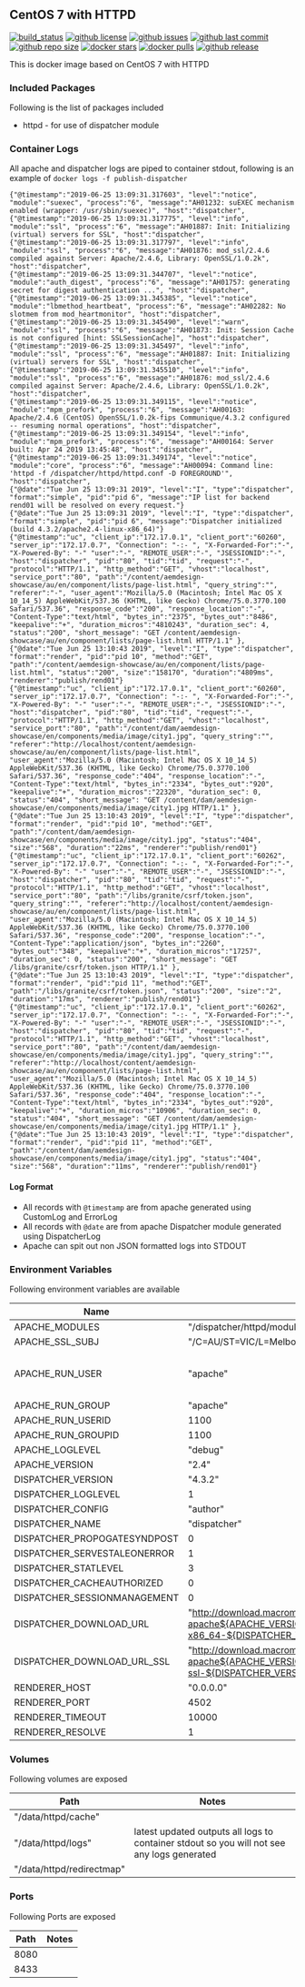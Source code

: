 ## CentOS 7 with HTTPD

[![build_status](https://travis-ci.org/aem-design/dispatcher.svg?branch=master)](https://travis-ci.org/aem-design/dispatcher) 
[![github license](https://img.shields.io/github/license/aem-design/dispatcher)](https://github.com/aem-design/dispatcher) 
[![github issues](https://img.shields.io/github/issues/aem-design/dispatcher)](https://github.com/aem-design/dispatcher) 
[![github last commit](https://img.shields.io/github/last-commit/aem-design/dispatcher)](https://github.com/aem-design/dispatcher) 
[![github repo size](https://img.shields.io/github/repo-size/aem-design/dispatcher)](https://github.com/aem-design/dispatcher) 
[![docker stars](https://img.shields.io/docker/stars/aemdesign/dispatcher)](https://hub.docker.com/r/aemdesign/dispatcher) 
[![docker pulls](https://img.shields.io/docker/pulls/aemdesign/dispatcher)](https://hub.docker.com/r/aemdesign/dispatcher) 
[![github release](https://img.shields.io/github/release/aem-design/dispatcher)](https://github.com/aem-design/dispatcher)

This is docker image based on CentOS 7 with HTTPD

### Included Packages

Following is the list of packages included

* httpd                 - for use of dispatcher module

### Container Logs

All apache and dispatcher logs are piped to container stdout, following is an example of ```docker logs -f publish-dispatcher``` 

```
{"@timestamp":"2019-06-25 13:09:31.317603", "level":"notice", "module":"suexec", "process":"6", "message":"AH01232: suEXEC mechanism enabled (wrapper: /usr/sbin/suexec)", "host":"dispatcher",
{"@timestamp":"2019-06-25 13:09:31.317775", "level":"info", "module":"ssl", "process":"6", "message":"AH01887: Init: Initializing (virtual) servers for SSL", "host":"dispatcher",
{"@timestamp":"2019-06-25 13:09:31.317797", "level":"info", "module":"ssl", "process":"6", "message":"AH01876: mod_ssl/2.4.6 compiled against Server: Apache/2.4.6, Library: OpenSSL/1.0.2k", "host":"dispatcher",
{"@timestamp":"2019-06-25 13:09:31.344707", "level":"notice", "module":"auth_digest", "process":"6", "message":"AH01757: generating secret for digest authentication ...", "host":"dispatcher",
{"@timestamp":"2019-06-25 13:09:31.345385", "level":"notice", "module":"lbmethod_heartbeat", "process":"6", "message":"AH02282: No slotmem from mod_heartmonitor", "host":"dispatcher",
{"@timestamp":"2019-06-25 13:09:31.345490", "level":"warn", "module":"ssl", "process":"6", "message":"AH01873: Init: Session Cache is not configured [hint: SSLSessionCache]", "host":"dispatcher",
{"@timestamp":"2019-06-25 13:09:31.345497", "level":"info", "module":"ssl", "process":"6", "message":"AH01887: Init: Initializing (virtual) servers for SSL", "host":"dispatcher",
{"@timestamp":"2019-06-25 13:09:31.345510", "level":"info", "module":"ssl", "process":"6", "message":"AH01876: mod_ssl/2.4.6 compiled against Server: Apache/2.4.6, Library: OpenSSL/1.0.2k", "host":"dispatcher",
{"@timestamp":"2019-06-25 13:09:31.349115", "level":"notice", "module":"mpm_prefork", "process":"6", "message":"AH00163: Apache/2.4.6 (CentOS) OpenSSL/1.0.2k-fips Communique/4.3.2 configured -- resuming normal operations", "host":"dispatcher",
{"@timestamp":"2019-06-25 13:09:31.349154", "level":"info", "module":"mpm_prefork", "process":"6", "message":"AH00164: Server built: Apr 24 2019 13:45:48", "host":"dispatcher",
{"@timestamp":"2019-06-25 13:09:31.349174", "level":"notice", "module":"core", "process":"6", "message":"AH00094: Command line: 'httpd -f /dispatcher/httpd/httpd.conf -D FOREGROUND'", "host":"dispatcher",
{"@date":"Tue Jun 25 13:09:31 2019", "level":"I", "type":"dispatcher", "format":"simple", "pid":"pid 6", "message":"IP list for backend rend01 will be resolved on every request."}
{"@date":"Tue Jun 25 13:09:31 2019", "level":"I", "type":"dispatcher", "format":"simple", "pid":"pid 6", "message":"Dispatcher initialized (build 4.3.2/apache2.4-linux-x86_64)"}
{"@timestamp":"uc", "client_ip":"172.17.0.1", "client_port":"60260", "server_ip":"172.17.0.7", "Connection": "-:- ", "X-Forwarded-For":"-", "X-Powered-By": "-" "user":"-", "REMOTE_USER":"-", "JSESSIONID":"-", "host":"dispatcher", "pid":"80", "tid":"tid", "request":"-", "protocol":"HTTP/1.1", "http_method":"GET", "vhost":"localhost", "service_port":"80", "path":"/content/aemdesign-showcase/au/en/component/lists/page-list.html", "query_string":"", "referer":"-", "user_agent":"Mozilla/5.0 (Macintosh; Intel Mac OS X 10_14_5) AppleWebKit/537.36 (KHTML, like Gecko) Chrome/75.0.3770.100 Safari/537.36", "response_code":"200", "response_location":"-", "Content-Type":"text/html", "bytes_in":"2375", "bytes_out":"8486", "keepalive":"+", "duration_micros":"4810243", "duration_sec": 4, "status":"200", "short_message": "GET /content/aemdesign-showcase/au/en/component/lists/page-list.html HTTP/1.1" },
{"@date":"Tue Jun 25 13:10:43 2019", "level":"I", "type":"dispatcher", "format":"render", "pid":"pid 10", "method":"GET", "path":"/content/aemdesign-showcase/au/en/component/lists/page-list.html", "status":"200", "size":"158170", "duration":"4809ms", "renderer":"publish/rend01"}
{"@timestamp":"uc", "client_ip":"172.17.0.1", "client_port":"60260", "server_ip":"172.17.0.7", "Connection": "-:- ", "X-Forwarded-For":"-", "X-Powered-By": "-" "user":"-", "REMOTE_USER":"-", "JSESSIONID":"-", "host":"dispatcher", "pid":"80", "tid":"tid", "request":"-", "protocol":"HTTP/1.1", "http_method":"GET", "vhost":"localhost", "service_port":"80", "path":"/content/dam/aemdesign-showcase/en/components/media/image/city1.jpg", "query_string":"", "referer":"http://localhost/content/aemdesign-showcase/au/en/component/lists/page-list.html", "user_agent":"Mozilla/5.0 (Macintosh; Intel Mac OS X 10_14_5) AppleWebKit/537.36 (KHTML, like Gecko) Chrome/75.0.3770.100 Safari/537.36", "response_code":"404", "response_location":"-", "Content-Type":"text/html", "bytes_in":"2334", "bytes_out":"920", "keepalive":"+", "duration_micros":"22320", "duration_sec": 0, "status":"404", "short_message": "GET /content/dam/aemdesign-showcase/en/components/media/image/city1.jpg HTTP/1.1" },
{"@date":"Tue Jun 25 13:10:43 2019", "level":"I", "type":"dispatcher", "format":"render", "pid":"pid 10", "method":"GET", "path":"/content/dam/aemdesign-showcase/en/components/media/image/city1.jpg", "status":"404", "size":"568", "duration":"22ms", "renderer":"publish/rend01"}
{"@timestamp":"uc", "client_ip":"172.17.0.1", "client_port":"60262", "server_ip":"172.17.0.7", "Connection": "-:- ", "X-Forwarded-For":"-", "X-Powered-By": "-" "user":"-", "REMOTE_USER":"-", "JSESSIONID":"-", "host":"dispatcher", "pid":"80", "tid":"tid", "request":"-", "protocol":"HTTP/1.1", "http_method":"GET", "vhost":"localhost", "service_port":"80", "path":"/libs/granite/csrf/token.json", "query_string":"", "referer":"http://localhost/content/aemdesign-showcase/au/en/component/lists/page-list.html", "user_agent":"Mozilla/5.0 (Macintosh; Intel Mac OS X 10_14_5) AppleWebKit/537.36 (KHTML, like Gecko) Chrome/75.0.3770.100 Safari/537.36", "response_code":"200", "response_location":"-", "Content-Type":"application/json", "bytes_in":"2260", "bytes_out":"348", "keepalive":"+", "duration_micros":"17257", "duration_sec": 0, "status":"200", "short_message": "GET /libs/granite/csrf/token.json HTTP/1.1" },
{"@date":"Tue Jun 25 13:10:43 2019", "level":"I", "type":"dispatcher", "format":"render", "pid":"pid 11", "method":"GET", "path":"/libs/granite/csrf/token.json", "status":"200", "size":"2", "duration":"17ms", "renderer":"publish/rend01"}
{"@timestamp":"uc", "client_ip":"172.17.0.1", "client_port":"60262", "server_ip":"172.17.0.7", "Connection": "-:- ", "X-Forwarded-For":"-", "X-Powered-By": "-" "user":"-", "REMOTE_USER":"-", "JSESSIONID":"-", "host":"dispatcher", "pid":"80", "tid":"tid", "request":"-", "protocol":"HTTP/1.1", "http_method":"GET", "vhost":"localhost", "service_port":"80", "path":"/content/dam/aemdesign-showcase/en/components/media/image/city1.jpg", "query_string":"", "referer":"http://localhost/content/aemdesign-showcase/au/en/component/lists/page-list.html", "user_agent":"Mozilla/5.0 (Macintosh; Intel Mac OS X 10_14_5) AppleWebKit/537.36 (KHTML, like Gecko) Chrome/75.0.3770.100 Safari/537.36", "response_code":"404", "response_location":"-", "Content-Type":"text/html", "bytes_in":"2334", "bytes_out":"920", "keepalive":"+", "duration_micros":"10906", "duration_sec": 0, "status":"404", "short_message": "GET /content/dam/aemdesign-showcase/en/components/media/image/city1.jpg HTTP/1.1" },
{"@date":"Tue Jun 25 13:10:43 2019", "level":"I", "type":"dispatcher", "format":"render", "pid":"pid 11", "method":"GET", "path":"/content/dam/aemdesign-showcase/en/components/media/image/city1.jpg", "status":"404", "size":"568", "duration":"11ms", "renderer":"publish/rend01"}
```

#### Log Format
 
- All records with ```@timestamp``` are from apache generated using CustomLog and ErrorLog 
- All records with ```@date``` are from apache Dispatcher module generated using DispatcherLog 
- Apache can spit out non JSON formatted logs into STDOUT

### Environment Variables

Following environment variables are available

| Name                          | Default Value                 | Notes |
| ---                           | ---                           | ---   |
| APACHE_MODULES                | "/dispatcher/httpd/modules"   |  |
| APACHE_SSL_SUBJ               | "/C=AU/ST=VIC/L=Melbourne/O=AEM.Design/CN=dispatcher" |  |
| APACHE_RUN_USER               | "apache" | this is the container user |
| APACHE_RUN_GROUP              | "apache" |  |
| APACHE_RUN_USERID             | 1100 |  |
| APACHE_RUN_GROUPID            | 1100 |  |
| APACHE_LOGLEVEL               | "debug" |  |
| APACHE_VERSION                | "2.4" |  |
| DISPATCHER_VERSION            | "4.3.2" |  |
| DISPATCHER_LOGLEVEL           | 1 |  |
| DISPATCHER_CONFIG             | "author" |  |
| DISPATCHER_NAME               | "dispatcher" |  |
| DISPATCHER_PROPOGATESYNDPOST  | 0 |  |
| DISPATCHER_SERVESTALEONERROR  | 1 |  |
| DISPATCHER_STATLEVEL          | 3 |  |
| DISPATCHER_CACHEAUTHORIZED    | 0 |  |
| DISPATCHER_SESSIONMANAGEMENT  | 0 |  |
| DISPATCHER_DOWNLOAD_URL       | "http://download.macromedia.com/dispatcher/download/dispatcher-apache${APACHE_VERSION}-linux-x86_64-${DISPATCHER_VERSION}.tar.gz" |  |
| DISPATCHER_DOWNLOAD_URL_SSL   | "http://download.macromedia.com/dispatcher/download/dispatcher-apache${APACHE_VERSION}-linux-x86_64-ssl-${DISPATCHER_VERSION}.tar.gz" |  |
| RENDERER_HOST                 | "0.0.0.0" |  |
| RENDERER_PORT                 | 4502 |  |
| RENDERER_TIMEOUT              | 10000 |  |
| RENDERER_RESOLVE              | 1 |  |


### Volumes

Following volumes are exposed

| Path | Notes  |
| ---  | ---    |
| "/data/httpd/cache" | |
| "/data/httpd/logs" | latest updated outputs all logs to container stdout so you will not see any logs generated |
| "/data/httpd/redirectmap" | |

### Ports

Following Ports are exposed

| Path | Notes  |
| ---  | ---    |
| 8080 |        |
| 8433 |        |
